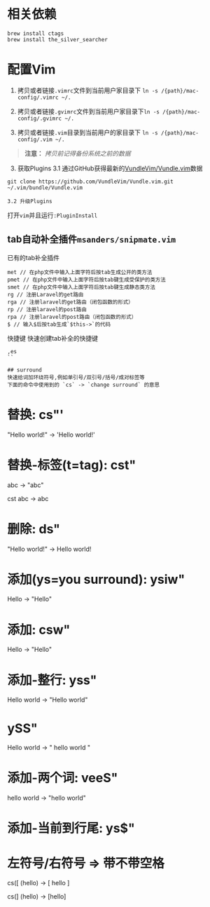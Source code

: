 # 相关依赖

```
brew install ctags
brew install the_silver_searcher
```

# 配置Vim

1. 拷贝或者链接`.vimrc`文件到当前用户家目录下
   `ln -s /{path}/mac-config/.vimrc ~/.`
   
2. 拷贝或者链接`.gvimrc`文件到当前用户家目录下`ln -s /{path}/mac-config/.gvimrc ~/.`

3. 拷贝或者链接`.vim`目录到当前用户的家目录下
   `ln -s /{path}/mac-config/.vim ~/.`

> **注意：**  *拷贝前记得备份系统之前的数据*

3. 获取Plugins
    3.1 通过GitHub获得最新的[VundleVim/Vundle.vim](https://github.com/VundleVim/Vundle.vim)数据 
```
git clone https://github.com/VundleVim/Vundle.vim.git ~/.vim/bundle/Vundle.vim
```
    3.2 升级Plugins
打开`vim`并且运行`:PluginInstall`


## tab自动补全插件`msanders/snipmate.vim`

已有的tab补全插件

```
met // 在php文件中输入上面字符后按tab生成公开的类方法
pmet // 在php文件中输入上面字符后按tab键生成受保护的类方法
smet // 在php文件中输入上面字符后按tab键生成静态类方法
rg // 注册Laravel的get路由
rga // 注册laravel的get路由（闭包函数的形式）
rp // 注册laravel的post路由
rpa // 注册laravel的post路由（闭包函数的形式）
$ // 输入$后按tab生成`$this->`的代码
```

快捷键
快速创建tab补全的快捷键
```
,es
``

## surround
快速给词加环绕符号,例如单引号/双引号/括号/成对标签等
下面的命令中使用到的 `cs` -> `change surround` 的意思

```
# 替换: cs"'
"Hello world!" -> 'Hello world!'

# 替换-标签(t=tag): cst"
<a>abc</a>  -> "abc"

cst<html>
<a>abc</a>  -> <html>abc</html>

# 删除: ds"
"Hello world!" -> Hello world!

# 添加(ys=you surround): ysiw"
Hello -> "Hello"

# 添加: csw"
Hello -> "Hello"

# 添加-整行: yss"
Hello world -> "Hello world"

# ySS"
Hello world ->
"
    hello world
"

# 添加-两个词: veeS"
hello world -> "hello world"

# 添加-当前到行尾: ys$"

# 左符号/右符号 => 带不带空格
cs([
(hello) -> [ hello ]

cs(]
(hello) -> [hello]
```
